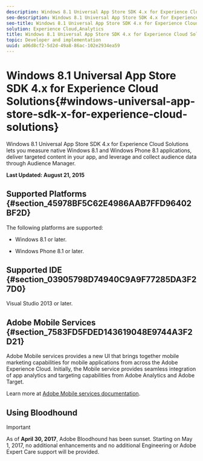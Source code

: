 ```yaml
---
description: Windows 8.1 Universal App Store SDK 4.x for Experience Cloud Solutions lets you measure native Windows 8.1 and Windows Phone 8.1 applications, deliver targeted content within your app, and leverage and collect audience data through Audience Manager.
seo-description: Windows 8.1 Universal App Store SDK 4.x for Experience Cloud Solutions lets you measure native Windows 8.1 and Windows Phone 8.1 applications, deliver targeted content within your app, and leverage and collect audience data through Audience Manager.
seo-title: Windows 8.1 Universal App Store SDK 4.x for Experience Cloud Solutions
solution: Experience Cloud,Analytics
title: Windows 8.1 Universal App Store SDK 4.x for Experience Cloud Solutions
topic: Developer and implementation
uuid: a06d8cf2-5d2d-49a8-86ac-102e2934ea59
---
```


# Windows 8.1 Universal App Store SDK 4.x for Experience Cloud Solutions{#windows-universal-app-store-sdk-x-for-experience-cloud-solutions}

Windows 8.1 Universal App Store SDK 4.x for Experience Cloud Solutions lets you measure native Windows 8.1 and Windows Phone 8.1 applications, deliver targeted content in your app, and leverage and collect audience data through Audience Manager.

**Last Updated: August 21, 2015**

## Supported Platforms {#section_45978BF5C62E4986AAB7FFD96402BF2D}

The following platforms are supported:

* Windows 8.1 or later.

* Windows Phone 8.1 or later.

## Supported IDE {#section_03905798D74940C9A9F77285DA3F27D0}

Visual Studio 2013 or later.

## Adobe Mobile Services {#section_7583FD5FDED143619048E9744A3F2D21}

Adobe Mobile services provides a new UI that brings together mobile marketing capabilities for mobile applications from across the Adobe Experience Cloud. Initially, the Mobile service provides seamless integration of app analytics and targeting capabilities from Adobe Analytics and Adobe Target.

Learn more at [Adobe Mobile services documentation](/help/using/home.md). 

## Using Bloodhound

>[!IMPORTANT]
>
>As of **April 30, 2017**, Adobe Bloodhound has been
sunset. Starting on May 1, 2017, no additional enhancements and no additional Engineering or Adobe Expert Care support will be provided. 
